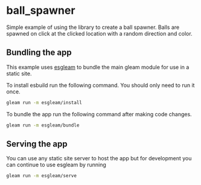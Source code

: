 # ball_spawner

Simple example of using the library to create a ball spawner. Balls are spawned on click at the clicked location with a random direction and color.

## Bundling the app

This example uses [esgleam](https://hexdocs.pm/esgleam/) to bundle the main gleam module for use in a static site.

To install esbuild run the following command. You should only need to run it once.

```bash
gleam run -m esgleam/install
```

To bundle the app run the following command after making code changes.

```bash
gleam run -m esgleam/bundle
```

## Serving the app

You can use any static site server to host the app but for development you can continue to use esgleam by running

```bash
gleam run -m esgleam/serve
```
